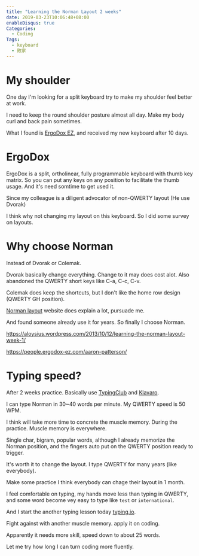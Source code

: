 ```yaml
---
title: "Learning the Norman Layout 2 weeks"
date: 2019-03-23T10:06:48+08:00
enableDisqus: true
Categories:
  - Coding
Tags:
  - keyboard
  - 敗家
---
```


# My shoulder
One day I'm looking for a split keyboard try to make my shoulder feel better at work.

I need to keep the round shoulder posture almost all day. Make my body curl and back pain sometimes.

What I found is [ErgoDox EZ](https://ergodox-ez.com/), and received my new keyboard after 10 days.


# ErgoDox
ErgoDox is a split, ortholinear, fully programmable keyboard with thumb key matrix. So you can put any keys on any position to facilitate the thumb usage. And it's need somtime to get used it.

Since my colleague is a diligent advocator of non-QWERTY layout (He use Dvorak)

I think why not changing my layout on this keyboard. So I did some survey on layouts.


# Why choose Norman

Instead of Dvorak or Colemak.

Dvorak basically change everything. Change to it may does cost alot. Also abandoned the QWERTY short keys like C-a, C-c, C-v.

Colemak does keep the shortcuts, but I don't like the home row design (QWERTY GH position).

[Norman layout](https://normanlayout.info/compare.html) website does explain a lot, pursuade me.

And found someone already use it for years. So finally I choose Norman.

https://aloysius.wordpress.com/2013/10/12/learning-the-norman-layout-week-1/

https://people.ergodox-ez.com/aaron-patterson/



# Typing speed?
After 2 weeks practice. Basically use [TypingClub](https://typingclub.com/sportal/) and [Klavaro](http://klavaro.sourceforge.net/en/index.html).

I can type Norman in 30~40 words per minute. My QWERTY speed is 50 WPM.

I think will take more time to concrete the muscle memory. During the practice. Muscle memory is everywhere.

Single char, bigram, popular words, although I already memorize the Norman position, and the fingers auto put on the QWERTY position ready to trigger.

It's worth it to change the layout. I type QWERTY for many years (like everybody).

Make some practice I think everybody can chage their layout in 1 month.

I feel comfortable on typing, my hands move less than typing in QWERTY, and some word become vey easy to type like `test` or `international`.

And I start the another typing lesson today [typing.io](typing.io).

Fight against with another muscle memory. apply it on coding.

Apparently it needs more skill, speed down to about 25 words.

Let me try how long I can turn coding more fluently.
